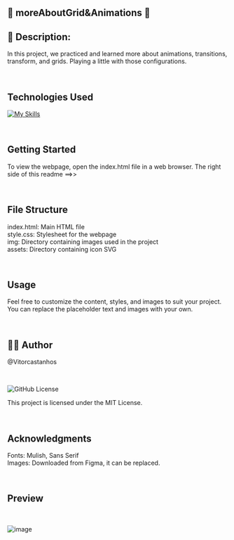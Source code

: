 ## 🚀 moreAboutGrid&Animations 🚀 ##

## 📝 Description:

In this project, we practiced and learned more about animations, transitions, transform, and grids. Playing a little with those configurations.

<br>

## Technologies Used
[![My Skills](https://skillicons.dev/icons?i=html,css)](https://skillicons.dev)

<br>

## Getting Started

To view the webpage, open the index.html file in a web browser. The right side of this readme ==>>

<br>

## File Structure

index.html: Main HTML file <br>
style.css: Stylesheet for the webpage <br>
img: Directory containing images used in the project <br>
assets: Directory containing icon SVG

<br>

## Usage

Feel free to customize the content, styles, and images to suit your project. You can replace the placeholder text and images with your own.

<br>

## 👋🏻 Author

@Vitorcastanhos

<br>

![GitHub License](https://img.shields.io/github/license/jaywcjlove/tools)

This project is licensed under the MIT License.

<br>

## Acknowledgments

Fonts: Mulish, Sans Serif <br>
Images: Downloaded from Figma, it can be replaced.

<br/>

## Preview

<br/>

![image](https://github.com/Vitorcastanhos/moreAboutGrid-Animations/assets/77864032/f8a1e988-0dd0-416b-b98b-e5521f976eb8)

